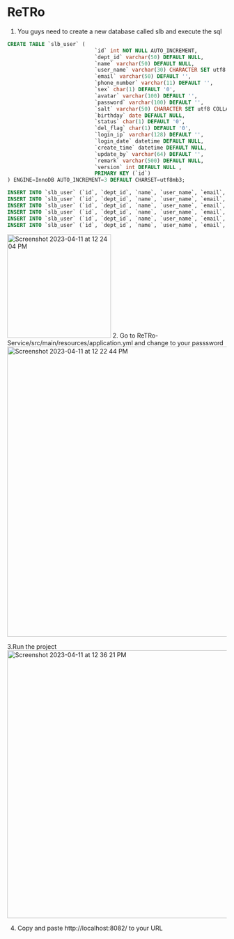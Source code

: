 # ReTRo

1. You guys need to create a new database called slb and execute the sql
```sql
CREATE TABLE `slb_user` (
                            `id` int NOT NULL AUTO_INCREMENT,
                            `dept_id` varchar(50) DEFAULT NULL,
                            `name` varchar(50) DEFAULT NULL,
                            `user_name` varchar(30) CHARACTER SET utf8 COLLATE utf8_general_ci DEFAULT NULL,
                            `email` varchar(50) DEFAULT '',
                            `phone_number` varchar(11) DEFAULT '',
                            `sex` char(1) DEFAULT '0',
                            `avatar` varchar(100) DEFAULT '',
                            `password` varchar(100) DEFAULT '',
                            `salt` varchar(50) CHARACTER SET utf8 COLLATE utf8_general_ci DEFAULT NULL,
                            `birthday` date DEFAULT NULL,
                            `status` char(1) DEFAULT '0',
                            `del_flag` char(1) DEFAULT '0',
                            `login_ip` varchar(128) DEFAULT '',
                            `login_date` datetime DEFAULT NULL,
                            `create_time` datetime DEFAULT NULL,
                            `update_by` varchar(64) DEFAULT '',
                            `remark` varchar(500) DEFAULT NULL,
                            `version` int DEFAULT NULL ,
                            PRIMARY KEY (`id`)
) ENGINE=InnoDB AUTO_INCREMENT=3 DEFAULT CHARSET=utf8mb3;

INSERT INTO `slb_user` (`id`, `dept_id`, `name`, `user_name`, `email`, `phone_number`, `sex`, `avatar`, `password`, `salt`, `birthday`, `status`, `del_flag`, `login_ip`, `login_date`, `create_time`, `update_by`, `remark`, `version`) VALUES (3, NULL, NULL, NULL, 'yyy@gatech.edu', '', '0', '', '21905FD8B35312DDF2A1E4755DCD368C', '757e8086b3e8464ab601d01a2d30669f', NULL, '0', '0', '', NULL, NULL, '', NULL, NULL);
INSERT INTO `slb_user` (`id`, `dept_id`, `name`, `user_name`, `email`, `phone_number`, `sex`, `avatar`, `password`, `salt`, `birthday`, `status`, `del_flag`, `login_ip`, `login_date`, `create_time`, `update_by`, `remark`, `version`) VALUES (4, NULL, NULL, NULL, 'kk@gatech.edu', '', '0', '', 'B5E06CCC33BD020D5185251D7DFC1192', 'ce185668bf674ccda6e6fbf13790a1ef', NULL, '0', '0', '', NULL, NULL, '', NULL, NULL);
INSERT INTO `slb_user` (`id`, `dept_id`, `name`, `user_name`, `email`, `phone_number`, `sex`, `avatar`, `password`, `salt`, `birthday`, `status`, `del_flag`, `login_ip`, `login_date`, `create_time`, `update_by`, `remark`, `version`) VALUES (5, NULL, NULL, NULL, 'mm@gatech.edu', '', '0', '', '19B987F9AE552CF1DFF3ED80E52043C9', '1dbb5405d83348d896e25c4f52ab70a2', NULL, '0', '0', '', NULL, NULL, '', NULL, NULL);
INSERT INTO `slb_user` (`id`, `dept_id`, `name`, `user_name`, `email`, `phone_number`, `sex`, `avatar`, `password`, `salt`, `birthday`, `status`, `del_flag`, `login_ip`, `login_date`, `create_time`, `update_by`, `remark`, `version`) VALUES (6, NULL, NULL, NULL, 'qq@gatech.edu', '', '0', '', 'FD61FAF65CD676A979E34314C108E4A', '22920b4ba4eb4b5a99a6c44e17298df0', NULL, '0', '0', '', NULL, NULL, '', NULL, NULL);
INSERT INTO `slb_user` (`id`, `dept_id`, `name`, `user_name`, `email`, `phone_number`, `sex`, `avatar`, `password`, `salt`, `birthday`, `status`, `del_flag`, `login_ip`, `login_date`, `create_time`, `update_by`, `remark`, `version`) VALUES (7, NULL, NULL, NULL, 'ww@gatech.edu', '', '0', '', 'FF8462A346526B14691B360D327E8F93', 'bd89d7699dc842c88d1c1903be6aa91c', NULL, '0', '0', '', NULL, NULL, '', NULL, NULL);
INSERT INTO `slb_user` (`id`, `dept_id`, `name`, `user_name`, `email`, `phone_number`, `sex`, `avatar`, `password`, `salt`, `birthday`, `status`, `del_flag`, `login_ip`, `login_date`, `create_time`, `update_by`, `remark`, `version`) VALUES (8, NULL, NULL, NULL, 'ee@gatech.edu', '', '0', '', 'C015B44E0967719996CC135F86097315', '12c63ef62401413caee2f68488257d35', NULL, '0', '0', '', NULL, NULL, '', NULL, NULL);
```
<img width="238" alt="Screenshot 2023-04-11 at 12 24 04 PM" src="https://user-images.githubusercontent.com/32474200/231227210-c7beab82-e7d4-4de1-a2be-90a4016f743a.png">
2. Go to ReTRo-Service/src/main/resources/application.yml and change to your passsword
<img width="667" alt="Screenshot 2023-04-11 at 12 22 44 PM" src="https://user-images.githubusercontent.com/32474200/231226887-a9f95f28-d533-4df0-be1c-e003498393ff.png">

3.Run the project<br>
<img width="616" alt="Screenshot 2023-04-11 at 12 36 21 PM" src="https://user-images.githubusercontent.com/32474200/231230046-dc27d85f-483b-4932-8248-ee6e11db56b7.png">

4. Copy and paste http://localhost:8082/ to your URL

